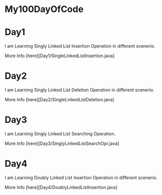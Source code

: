 # My100DayOfCode

# Day1
I am Learning Singly Linked List Insertion Operation in different scenerio.

More Info [here][Day1/SingleLinkedListInsertion.java]

# Day2
I am Learning Singly Linked List Deletion Operation in different scenerio.

More Info [here][Day2/SingleLinkedListDeletion.java]

# Day3
I am Learning Singly Linked List Searching Operation.

More Info [here][Day3/SinglyLinkedListSearchOpr.java]

# Day4
I am Learning Doubly Linked List Insertion Operation in different scenerio.

More Info [here][Day4/DoublyLinkedListInsertion.java]

